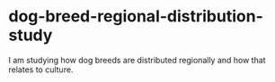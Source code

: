 # dog-breed-regional-distribution-study
I am studying how dog breeds are distributed regionally and how that relates to culture.

